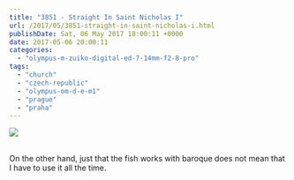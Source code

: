 ```yaml
---
title: "3851 - Straight In Saint Nicholas I"
url: /2017/05/3851-straight-in-saint-nicholas-i.html
publishDate: Sat, 06 May 2017 18:00:11 +0000
date: 2017-05-06 20:00:11
categories: 
  - "olympus-m-zuiko-digital-ed-7-14mm-f2-8-pro"
tags: 
  - "church"
  - "czech-republic"
  - "olympus-om-d-e-m1"
  - "prague"
  - "praha"
---
```

<div class="container">
<div class="center"><a target="_blank" href="https://d25zfm9zpd7gm5.cloudfront.net/1200x1200/2016/20161024_113508_lr.jpg"><img class="webfeedsFeaturedVisual" src="https://d25zfm9zpd7gm5.cloudfront.net/0600x0600/2016/20161024_113508_lr.jpg" /></a></div>
</div>
<br />

On the other hand, just that the fish works with baroque does not mean that I have to use it all the time. 


